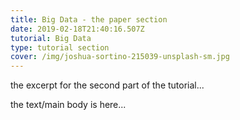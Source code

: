 ```yaml
---
title: Big Data - the paper section
date: 2019-02-18T21:40:16.507Z
tutorial: Big Data
type: tutorial section
cover: /img/joshua-sortino-215039-unsplash-sm.jpg
---
```


the excerpt for the second part of the tutorial...

<!-- end -->
<!-- of excerpt -->

the text/main body is here...
